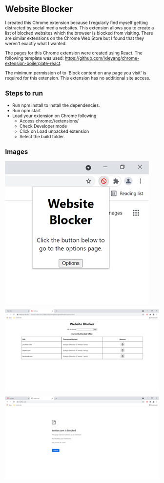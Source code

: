 # Website Blocker

I created this Chrome extension because I regularly find myself getting distracted by social media websites. This extension allows you to create a list of blocked websites which the browser is blocked from visiting. There are similar extensions on the Chrome Web Store but I found that they weren't exactly what I wanted.

The pages for this Chrome extension were created using React. The following template was used: https://github.com/lxieyang/chrome-extension-boilerplate-react.

The minimum permission of to 'Block content on any page you visit' is required for this extension. This extension has no additional site access.

## Steps to run

- Run npm install to install the dependencies.
- Run npm start
- Load your extension on Chrome following:
  - Access chrome://extensions/
  - Check Developer mode
  - Click on Load unpacked extension
  - Select the build folder.

## Images

![popup](demonstration_images/popup.png)

![options](demonstration_images/options.png)

![blocked](demonstration_images/blocked.png)
